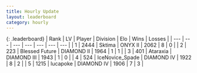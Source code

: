 ```yaml
---
title: Hourly Update
layout: leaderboard
category: hourly
---
```


{: .leaderboard}
| Rank | LV | Player | Division | Elo | Wins | Losses |
| --- | --- | --- | --- | --- | --- | --- |
| <span data-change="0">1</span> | 2444 | <span title="ID: 353063">Sktima</span> | ONYX II | <span data-change="44">2062</span> | <span data-change="4">8</span> | <span data-change="0">0</span> |
| <span data-change="0">2</span> | 223 | <span title="ID: 725085">Blessed Future</span> | DIAMOND II | <span data-change="-9">1964</span> | <span data-change="0">1</span> | <span data-change="1">1</span> |
| <span data-change="-">3</span> | 401 | <span title="ID: 745153">Ataraxia</span> | DIAMOND III | <span data-change="-">1943</span> | <span data-change="-">1</span> | <span data-change="-">0</span> |
| <span data-change="1">4</span> | 524 | <span title="ID: 597289">IceNovice_Spade</span> | DIAMOND IV | <span data-change="35">1922</span> | <span data-change="3">8</span> | <span data-change="0">2</span> |
| <span data-change="1">5</span> | 1215 | <span title="ID: 41925">lucapoke</span> | DIAMOND IV | <span data-change="40">1906</span> | <span data-change="5">7</span> | <span data-change="1">3</span> |